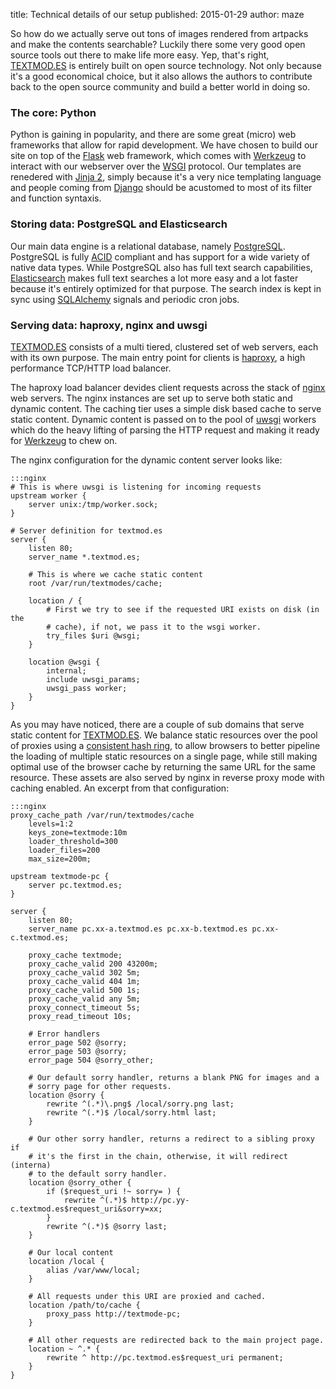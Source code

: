 title: Technical details of our setup
published: 2015-01-29
author: maze

So how do we actually serve out tons of images rendered from artpacks and
make the contents searchable? Luckily there some very good open source tools
out there to make life more easy. Yep, that's right,
[TEXTMOD.ES](http://textmod.es/) is entirely built on open source technology.
Not only because it's a good economical choice, but it also allows the authors
to contribute back to the open source community and build a better world in
doing so.


### The core: Python

Python is gaining in popularity, and there are some great (micro) web
frameworks that allow for rapid development. We have chosen to build our site
on top of the [Flask](http://flask.pocoo.org/) web framework, which comes with
[Werkzeug](http://werkzeug.pocoo.org/) to interact with our webserver over the
[WSGI](http://wsgi.readthedocs.org/en/latest/) protocol. Our templates are
renedered with [Jinja 2](http://jinja.pocoo.org/), simply because it's a very
nice templating language and people coming from
[Django](http://www.djangoproject.com/) should be acustomed to most of its
filter and function syntaxis.


### Storing data: PostgreSQL and Elasticsearch

Our main data engine is a relational database, namely
[PostgreSQL](http://www.postgresql.org/). PostgreSQL is fully
[ACID](https://en.wikipedia.org/wiki/ACID) compliant and has support for a
wide variety of native data types. While PostgreSQL also has full text search
capabilities, [Elasticsearch](http://www.elasticsearch.org/) makes full text
searches a lot more easy and a lot faster because it's entirely optimized for
that purpose. The search index is kept in sync using
[SQLAlchemy](http://www.sqlalchemy.org/) signals and periodic cron jobs.


### Serving data: haproxy, nginx and uwsgi

[TEXTMOD.ES](http://textmod.es/) consists of a multi tiered, clustered set of
web servers, each with its own purpose. The main entry point for clients is
[haproxy](http://www.haproxy.org/), a high performance TCP/HTTP load balancer.

The haproxy load balancer devides client requests across the stack of
[nginx](http://nginx.org/) web servers. The nginx instances are set up to
serve both static and dynamic content. The caching tier uses a simple disk
based cache to serve static content. Dynamic content is passed on to the pool
of [uwsgi](https://uwsgi-docs.readthedocs.org/) workers which do the heavy
lifting of parsing the HTTP request and making it ready for
[Werkzeug](http://werkzeug.pocoo.org/) to chew on.

The nginx configuration for the dynamic content server looks like:

    :::nginx
    # This is where uwsgi is listening for incoming requests
    upstream worker {
        server unix:/tmp/worker.sock;
    }

    # Server definition for textmod.es
    server {
        listen 80;
        server_name *.textmod.es;
    
        # This is where we cache static content
        root /var/run/textmodes/cache;

        location / {
            # First we try to see if the requested URI exists on disk (in the
            # cache), if not, we pass it to the wsgi worker.
            try_files $uri @wsgi;
        }

        location @wsgi {
            internal;
            include uwsgi_params;
            uwsgi_pass worker;
        }
    }

As you may have noticed, there are a couple of sub domains that serve static
content for [TEXTMOD.ES](http://textmod.es/). We balance static resources over
the pool of proxies using a
[consistent hash ring](https://en.wikipedia.org/wiki/Consistent_hashing), to
allow browsers to better pipeline the loading of multiple static resources on
a single page, while still making optimal use of the browser cache by returning
the same URL for the same resource. These assets are also served by nginx in
reverse proxy mode with caching enabled. An excerpt from that configuration:

    :::nginx
    proxy_cache_path /var/run/textmodes/cache
        levels=1:2
        keys_zone=textmode:10m
        loader_threshold=300
        loader_files=200
        max_size=200m;

    upstream textmode-pc {
        server pc.textmod.es;
    }

    server {
        listen 80;
        server_name pc.xx-a.textmod.es pc.xx-b.textmod.es pc.xx-c.textmod.es;

        proxy_cache textmode;
        proxy_cache_valid 200 43200m;
        proxy_cache_valid 302 5m;
        proxy_cache_valid 404 1m;
        proxy_cache_valid 500 1s;
        proxy_cache_valid any 5m;
        proxy_connect_timeout 5s;
        proxy_read_timeout 10s;

        # Error handlers
        error_page 502 @sorry;
        error_page 503 @sorry;
        error_page 504 @sorry_other;

        # Our default sorry handler, returns a blank PNG for images and a
        # sorry page for other requests.
        location @sorry {
            rewrite ^(.*)\.png$ /local/sorry.png last;
            rewrite ^(.*)$ /local/sorry.html last;
        }

        # Our other sorry handler, returns a redirect to a sibling proxy if
        # it's the first in the chain, otherwise, it will redirect (interna)
        # to the default sorry handler.
        location @sorry_other {
            if ($request_uri !~ sorry= ) {
                rewrite ^(.*)$ http://pc.yy-c.textmod.es$request_uri&sorry=xx;
            }
            rewrite ^(.*)$ @sorry last;
        }
   
        # Our local content
        location /local {
            alias /var/www/local;
        }

        # All requests under this URI are proxied and cached.
        location /path/to/cache {
            proxy_pass http://textmode-pc;
        }

        # All other requests are redirected back to the main project page.
        location ~ ^.* {
            rewrite ^ http://pc.textmod.es$request_uri permanent;
        }
    }
